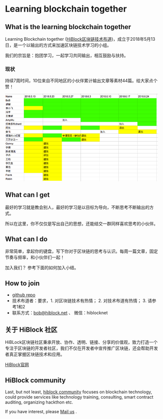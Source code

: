 # Learning blockchain together

## What is the learning blockchain together

Learning Blockchain together ([HiBlock区块链技术布道](https://github.com/HiBlock/blockchain-learning))，成立于2018年5月13日，是一个以输出的方式来加速区块链技术学习的小组。

我们的宗旨是：抱团学习，一起学习共同输出，相互鼓励与扶持。

### 现状

持续7周时间，10位来自不同地区的小伙伴累计输出文章等素材44篇。给大家点个赞！

![](./images/blockchain-learning-status.png)

## What can I get

最好的学习就是教会别人，最好的学习是以目标为导向，不断思考不断输出的方式。

所以在这里，你不仅仅是写出自己的思想，还能结交一群同样喜欢思考的小伙伴。

## What can I do

非常简单，拿起你的键盘，写下你对于区块链的思考与认识。每周一篇文章，固定节奏与频率，和小伙伴们一起！

加入我们？ 参考下面的如何加入小结。

## How to join

- [github repo](https://github.com/HiBlock/blockchain-learning)
- 技术布道者：要求，1. 对区块链技术有热情； 2. 对技术布道有热情； 3. 请参考1和2
- 联系方式：bob@hiblock.net 、 微信：hiblocknet

## 关于 HiBlock 社区

HiBLock区块链社区秉承开放、协作、透明、链接、分享的价值观，致力打造一个专注于区块链的开发者社区，我们不仅在开发者中宣传推广区块链，还会帮助开发者真正掌握区块链技术和应用。

[HiBlock官网](https://hiblock.one/contact/)

## HiBlock community

Last, but not least, [hiblock community](https://hiblock.one) focuses on blockchain technology, could provide services like technology training, consulting, smart contract auditing, organizing hackthon etc.

If you have interest, please [Mail us](mailto:info@hiblock.one) . 
